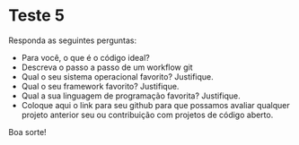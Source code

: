 # Teste 5

Responda as seguintes perguntas:

+ Para você, o que é o código ideal?
+ Descreva o passo a passo de um workflow git
+ Qual o seu sistema operacional favorito? Justifique.
+ Qual o seu framework favorito? Justifique.
+ Qual a sua linguagem de programação favorita? Justifique.
+ Coloque aqui o link para seu github para que possamos avaliar qualquer projeto anterior seu ou contribuição com projetos de código aberto.

Boa sorte!
